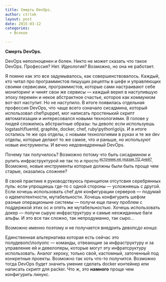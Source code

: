 ```yaml
---
title: Смерть DevOps.
author: ctrlok
layout: post
date: 2015-03-12
categories:
  - Всякое

---
```

<p class="p1">
  <b>Смерть DevOps. </b>
</p>

<p class="p2">
  DevOps неполноценен и болен. Никто не может сказать что такое DevOps. Профессия? Нет. Идеология? Возможно, но она не работает.
</p>

<p class="p3">
  Я помню как это все задумывалось, как совершенствовалось. Каждый, кто читал про программистов пишущих рецепты в шефе и управляющих своими сервисами, программистов, которые сами настраивают себе мониторинг и чинят свои же сервисы — каждый верил в наступившую эпоху перемен и некое абстрактное счастье, которое как коммунизм вот-вот наступит. Но не наступило. В итоге появилась отдельная профессия DevOps, что чаще всего означало сисадмина, который использовал chef\puppet, мог написать простенький скрипт автоматизации и интересовался новыми технологиями. В голове у людей сложились абстрактные образы: ты девопс если используешь logstash\fluentd, graphite, docker, chef, ruby\python\go\js. И в итоге остались те же ops отделы, с новыми технологиями в руках и те же dev отделы, которые делают то же самое, что и раньше, но используют новые инструменты. И вечно недовнедренный DevOps.
</p>

<p class="p3">
  Почему так получилось? Возможно потому что быть сисадмином и рулить инфраструктурой не так то и просто<sup> <span style="text-decoration: underline;">источник не указан 112 дней?</span></sup>. Возможно, новые инструменты которые должны были быть проще чем старые, оказались сложнее?
</p>

<p class="p3">
  В своей практике я руководствуюсь принципом отсутсвия серебрянных пуль: если упрощаешь где-то с одной стороны — усложняешь с другой. Если хочешь использовать chef для конфигурации серверов — подумай о идемпотентности, мутабельности. Хочешь конфигурить шефом разные операционыне системы — получи еще пачку проблем с поддержкой этих ос и опять же мутабельностью. Хочешь использовать докер — получи сырую инфраструктуру и самые неожиданные баги альфы. И это все так сложно, так непродуманно, так сыро…
</p>

<p class="p3">
  Возможно именно поэтому и не получается внедрить девопс<i>до конца.</i>
</p>

<p class="p3">
  Единственная альтернатива которая есть сейчас это полудевопс\полуопс — команды, отвеающие за инфраструктуру и за управление ей и девелоперы, которые могут эту инфратсруктуру использовать. Аналог хероку, только свой, кастомный, заточенный под конкретные проекты. Возможно так хоть что-то получится. Возможно тогда DevOps будет значить умение сделать docker контейнер или написать скрипт для packer. Что ж, это <b>намного</b> проще чем конфигурить линукс.
</p>
